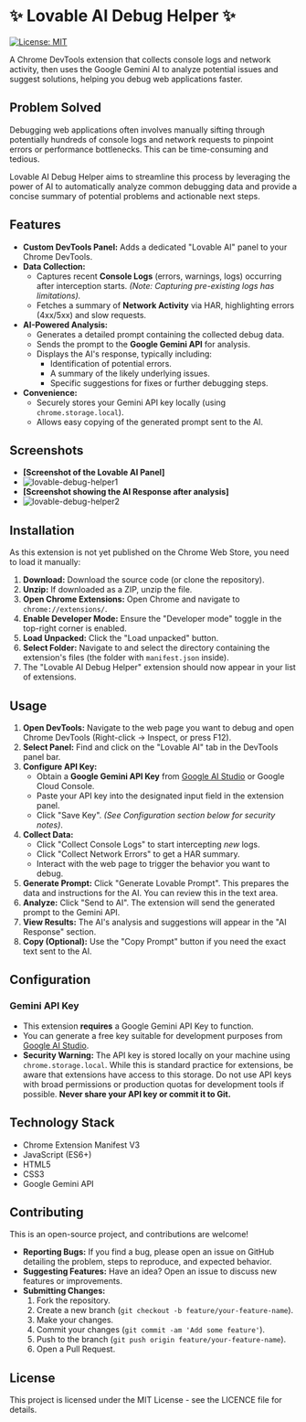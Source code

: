 # ✨ Lovable AI Debug Helper ✨

[![License: MIT](https://img.shields.io/badge/License-MIT-yellow.svg)](https://opensource.org/licenses/MIT)

A Chrome DevTools extension that collects console logs and network activity, then uses the Google Gemini AI to analyze potential issues and suggest solutions, helping you debug web applications faster.

## Problem Solved

Debugging web applications often involves manually sifting through potentially hundreds of console logs and network requests to pinpoint errors or performance bottlenecks. This can be time-consuming and tedious.

Lovable AI Debug Helper aims to streamline this process by leveraging the power of AI to automatically analyze common debugging data and provide a concise summary of potential problems and actionable next steps.

## Features

*   **Custom DevTools Panel:** Adds a dedicated "Lovable AI" panel to your Chrome DevTools.
*   **Data Collection:**
    *   Captures recent **Console Logs** (errors, warnings, logs) occurring after interception starts. *(Note: Capturing pre-existing logs has limitations).*
    *   Fetches a summary of **Network Activity** via HAR, highlighting errors (4xx/5xx) and slow requests.
*   **AI-Powered Analysis:**
    *   Generates a detailed prompt containing the collected debug data.
    *   Sends the prompt to the **Google Gemini API** for analysis.
    *   Displays the AI's response, typically including:
        *   Identification of potential errors.
        *   A summary of the likely underlying issues.
        *   Specific suggestions for fixes or further debugging steps.
*   **Convenience:**
    *   Securely stores your Gemini API key locally (using `chrome.storage.local`).
    *   Allows easy copying of the generated prompt sent to the AI.

## Screenshots

*   **[Screenshot of the Lovable AI Panel]**
*   ![lovable-debug-helper1](https://github.com/user-attachments/assets/8c62f20a-c1d4-4fad-a6a8-8d2ac0afc279)
*   **[Screenshot showing the AI Response after analysis]**
*   ![lovable-debug-helper2](https://github.com/user-attachments/assets/f5b93482-1f69-401e-9ada-a7fdb8f9f275)


## Installation

As this extension is not yet published on the Chrome Web Store, you need to load it manually:

1.  **Download:** Download the source code (or clone the repository).
2.  **Unzip:** If downloaded as a ZIP, unzip the file.
3.  **Open Chrome Extensions:** Open Chrome and navigate to `chrome://extensions/`.
4.  **Enable Developer Mode:** Ensure the "Developer mode" toggle in the top-right corner is enabled.
5.  **Load Unpacked:** Click the "Load unpacked" button.
6.  **Select Folder:** Navigate to and select the directory containing the extension's files (the folder with `manifest.json` inside).
7.  The "Lovable AI Debug Helper" extension should now appear in your list of extensions.

## Usage

1.  **Open DevTools:** Navigate to the web page you want to debug and open Chrome DevTools (Right-click -> Inspect, or press F12).
2.  **Select Panel:** Find and click on the "Lovable AI" tab in the DevTools panel bar.
3.  **Configure API Key:**
    *   Obtain a **Google Gemini API Key** from [Google AI Studio](https://aistudio.google.com/app/apikey) or Google Cloud Console.
    *   Paste your API key into the designated input field in the extension panel.
    *   Click "Save Key". *(See Configuration section below for security notes)*.
4.  **Collect Data:**
    *   Click "Collect Console Logs" to start intercepting *new* logs.
    *   Click "Collect Network Errors" to get a HAR summary.
    *   Interact with the web page to trigger the behavior you want to debug.
5.  **Generate Prompt:** Click "Generate Lovable Prompt". This prepares the data and instructions for the AI. You can review this in the text area.
6.  **Analyze:** Click "Send to AI". The extension will send the generated prompt to the Gemini API.
7.  **View Results:** The AI's analysis and suggestions will appear in the "AI Response" section.
8.  **Copy (Optional):** Use the "Copy Prompt" button if you need the exact text sent to the AI.

## Configuration

### Gemini API Key

*   This extension **requires** a Google Gemini API Key to function.
*   You can generate a free key suitable for development purposes from [Google AI Studio](https://aistudio.google.com/app/apikey).
*   **Security Warning:** The API key is stored locally on your machine using `chrome.storage.local`. While this is standard practice for extensions, be aware that extensions have access to this storage. Do not use API keys with broad permissions or production quotas for development tools if possible. **Never share your API key or commit it to Git.**

## Technology Stack

*   Chrome Extension Manifest V3
*   JavaScript (ES6+)
*   HTML5
*   CSS3
*   Google Gemini API

## Contributing

This is an open-source project, and contributions are welcome!

*   **Reporting Bugs:** If you find a bug, please open an issue on GitHub detailing the problem, steps to reproduce, and expected behavior.
*   **Suggesting Features:** Have an idea? Open an issue to discuss new features or improvements.
*   **Submitting Changes:**
    1.  Fork the repository.
    2.  Create a new branch (`git checkout -b feature/your-feature-name`).
    3.  Make your changes.
    4.  Commit your changes (`git commit -am 'Add some feature'`).
    5.  Push to the branch (`git push origin feature/your-feature-name`).
    6.  Open a Pull Request.

## License

This project is licensed under the MIT License - see the LICENCE file for details.
